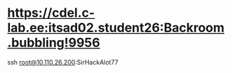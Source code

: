 # https://cdel.c-lab.ee:itsad02.student26:Backroom.bubbling!9956
ssh root@10.110.26.200:SirHackAlot77